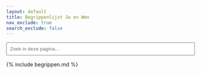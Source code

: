 ```yaml
---
layout: default
title: Begrippenlijst Jw en Wmo
nav_exclude: true
search_exclude: false
---
```


<style>
  /* sidebar weg, content full-width */
  .side-bar { display:none !important; }
  .main { margin-left:0 !important; }

  /* verberg de globale Just-the-Docs zoekbalk – we gebruiken een lokale */
  .main-header .search { display:none !important; }

  /* optioneel: wat lucht tussen blokken */
  .glossary-section { margin-bottom: 1rem; }

  /* wanneer gefilterd: verberg alleen de originele begrippen-sectie */
  body.glossary-filtering #glossary-source { display: none !important; }

  /* resultatenvak */
  #glossary-results { margin-top: 1rem; }
</style>

<!-- LOKALE ZOEKBALK (alleen deze pagina) -->
<div id="page-search" style="max-width:720px;margin:1rem 0;">
  <input id="local-q" type="search" placeholder="Zoek in deze pagina…" style="width:100%;padding:.5rem;">
</div>

<!-- RESULTATENKADER: matches komen hier -->
<div id="glossary-results" style="display:none"></div>

<!-- BRON: de build-time ingevoegde begrippen, in een duidelijke container -->
<div id="glossary-source">
{% include begrippen.md %}
</div>

<!-- laad het script -->
<script src="{{ '/assets/js/glossary-local-search.js' | relative_url }}"></script>
